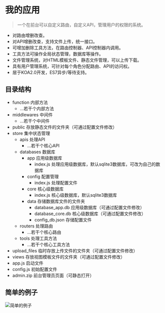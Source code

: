 # 我的应用

> 一个在前台可以自定义路由，自定义API，管理用户的权限的系统。

*   对路由增删改查。
*   对API增删改查，支持文件上传，统一接口。
*   可增加删除工具方法，在路由控制器、API控制器内调用。
*   工具方法可操作全局状态管理，数据库等操作。
*   文件管理系统，对HTML模板文件、静态文件管理，可以上传下载。
*   具有用户管理系统，可针对每个角色分配路由、API的访问权。
*   居于KOA2.0开发，ES7异步/等待支持。

## 目录结构

*   function 内部方法
    *   ...若干个内部方法
*   middlewares 中间件
    *   ...若干个中间件
*   public 存放静态文件的文件夹（可通过配置文件修改）
*   store 集中状态管理
    *   apis 处理API
        *   ...若干个核心API
    *   databases 数据库
        *   app 应用级数据库
            *   index.js 处理应用级数据库，默认sqlite3数据库，可改为自己的数据库
        *   config 配置管理
            *   index.js 处理配置文件
        *   core 核心级数据库
            *   index.js 核心级数据库，默认sqlite3数据库
        *   data 存储数据库文件的文件夹
            *   database_app.db 应用级数据库（可通过配置文件修改）
            *   database_core.db 核心级数据库（可通过配置文件修改）
            *   config_db.json 存储配置文件
    *   routers 处理路由
        *   ...若干个核心路由
    *   tools 处理工具方法
        *   ...若干个核心工具方法
*   upload_files 临时存放上传文件的文件夹（可通过配置文件修改）
*   views 存放视图模板文件的文件夹（可通过配置文件修改）
*   app.js 启动文件
*   config.js 初始配置文件
*   admin.zip 前台管理员页面（可静态打开）

## 简单的例子

![简单的例子](https://github.com/zfowed/myapp/raw/master/screenshots/simple_example.gif)